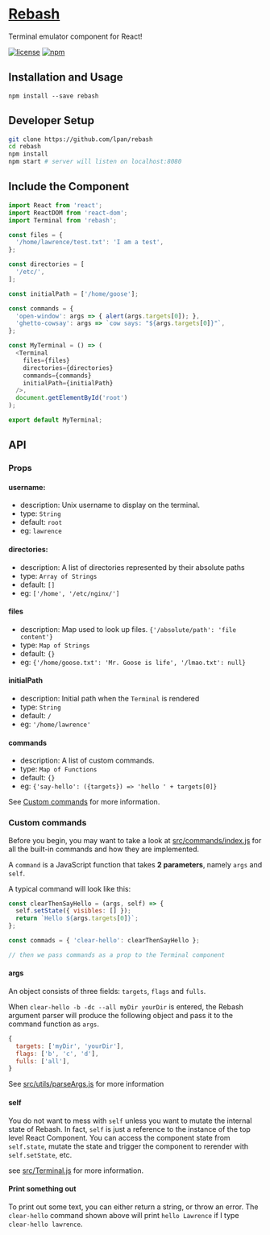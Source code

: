 # [Rebash](http://lpan.io/rebash/)
Terminal emulator component for React!

[![license](https://img.shields.io/github/license/mashape/apistatus.svg?style=flat-square)](https://github.com/lpan/rebash/blob/master/LICENSE)
[![npm](https://img.shields.io/npm/dm/localeval.svg?style=flat-square)](https://www.npmjs.com/package/rebash)


## Installation and Usage
```
npm install --save rebash
```

## Developer Setup
```bash
git clone https://github.com/lpan/rebash
cd rebash
npm install
npm start # server will listen on localhost:8080
```

## Include the Component

```javascript
import React from 'react';
import ReactDOM from 'react-dom';
import Terminal from 'rebash';

const files = {
  '/home/lawrence/test.txt': 'I am a test',
};

const directories = [
  '/etc/',
];

const initialPath = ['/home/goose'];

const commands = {
  'open-window': args => { alert(args.targets[0]); },
  'ghetto-cowsay': args => `cow says: "${args.targets[0]}"`,
};

const MyTerminal = () => (
  <Terminal
    files={files}
    directories={directories}
    commands={commands}
    initialPath={initialPath}
  />,
  document.getElementById('root')
);

export default MyTerminal;
```

## API

### Props

#### username:

- description: Unix username to display on the terminal.
- type: `String`
- default: `root`
- eg: `lawrence`

#### directories:

- description: A list of directories represented by their absolute paths
- type: `Array of Strings`
- default: `[]`
- eg: `['/home', '/etc/nginx/']`

#### files

- description: Map used to look up files. `{'/absolute/path': 'file content'}`
- type: `Map of Strings`
- default: `{}`
- eg: `{'/home/goose.txt': 'Mr. Goose is life', '/lmao.txt': null}`

#### initialPath

- description: Initial path when the `Terminal` is rendered
- type: `String`
- default: `/`
- eg: `'/home/lawrence'`

#### commands

- description: A list of custom commands.
- type: `Map of Functions`
- default: `{}`
- eg: `{'say-hello': ({targets}) => 'hello ' + targets[0]}`

See
[Custom commands](https://github.com/lpan/rebash#custom-commands) for more information.

### Custom commands
Before you begin, you may want to take a look at
[src/commands/index.js](src/commands/index.js) for all the built-in commands and
how they are implemented.

A `command` is a JavaScript function that takes **2 parameters**, namely `args` and
`self`.

A typical command will look like this:
```javascript
const clearThenSayHello = (args, self) => {
  self.setState({ visibles: [] });
  return `Hello ${args.targets[0]}`;
};

const commads = { 'clear-hello': clearThenSayHello };

// then we pass commands as a prop to the Terminal component
```

#### args
An object consists of three fields: `targets`, `flags` and `fulls`.

When `clear-hello -b -dc --all myDir yourDir` is entered, the Rebash argument
parser will produce the following object and pass it to the command function as
`args`.

```javascript
{
  targets: ['myDir', 'yourDir'],
  flags: ['b', 'c', 'd'],
  fulls: ['all'],
}
```

See [src/utils/parseArgs.js](src/utils/parseArgs.js) for more information

#### self
You do not want to mess with `self` unless you want to mutate the internal state
of Rebash. In fact, `self` is just a reference to the instance of the
top level React Component. You can access the component state from `self.state`,
mutate the state and trigger the component to rerender with `self.setState`,
etc.

see [src/Terminal.js](src/Terminal.js) for more information.

#### Print something out
To print out some text, you can either return a string, or throw an error. The
`clear-hello` command shown above will print `hello Lawrence` if I type `clear-hello
lawrence`.
